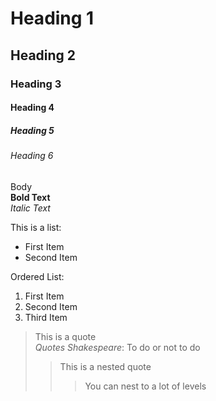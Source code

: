 # Heading 1
## Heading 2
### Heading 3
#### Heading 4
##### Heading 5
###### Heading 6
Body  
**Bold Text**  
*Italic Text*

This is a list:
* First Item
* Second Item

Ordered List:
1. First Item
2. Second Item
3. Third Item 

> This is a quote  
*Quotes Shakespeare*: To do or not to do
>> This is a nested quote
>>> You can nest to a lot of levels